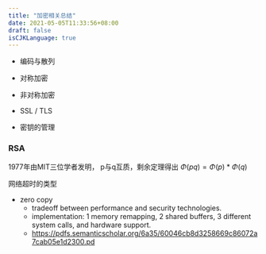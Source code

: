 ```yaml
---
title: "加密相关总结"
date: 2021-05-05T11:33:56+08:00
draft: false
isCJKLanguage: true
---
```




+ 编码与散列
+ 对称加密
+ 非对称加密
+ SSL / TLS

+ 密钥的管理



### RSA

1977年由MIT三位学者发明，
p与q互质，剩余定理得出
$\Phi \left( pq\right) =\Phi(p)*\Phi(q)$




网络超时的类型

+ zero copy
  + tradeoff between performance and security technologies.
  + implementation:  1 memory remapping, 2 shared buffers, 3 different system calls, and hardware support.
  + https://pdfs.semanticscholar.org/6a35/60046cb8d3258669c86072a7cab05e1d2300.pd
